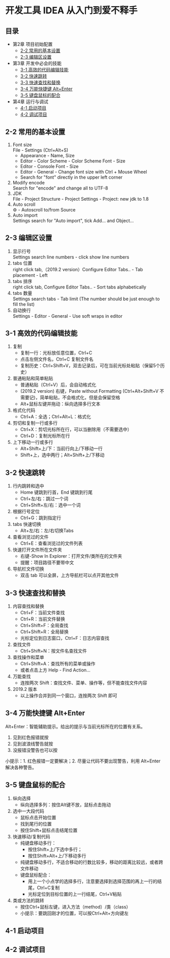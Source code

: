 # 开发工具 IDEA 从入门到爱不释手
## 目录
+ 第2章 项目初始配置
   + <a href="#2-2">2-2 常用的基本设置</a>
   + <a href="#2-3">2-3 编辑区设置</a>
+ 第3章 开发中必会的技能
  + <a href="#3-1">3-1 高效的代码编辑技能</a>
  + <a href="#3-2">3-2 快速跳转</a>
  + <a href="#3-3">3-3 快速查找和替换</a>
  + <a href="#3-4">3-4 万能快捷键 Alt+Enter</a>
  + <a href="#3-5">3-5 键盘鼠标的配合</a>
+ 第4章 运行与调试
  + <a href="#4-1">4-1 启动项目</a>
  + <a href="#4-2">4-2 调试项目</a>

## <a id="2-2">2-2 常用的基本设置</a>
1. Font size  
   File - Settings (Ctrl+Alt+S)
   + Appearance - Name, Size
   + Editor - Color Scheme - Color Scheme Font - Size
   + Editor - Console Font - Size
   + Editor - General - Change font size with Ctrl + Mouse Wheel
   + Search for "font" directly in the upper left corner
2. Modify encode  
   Search for "encode" and change all to UTF-8
3. JDK  
   File - Project Structure - Project Settings - Project: new jdk to 1.8
4. Auto scroll  
   ⚙️ - Autoscroll to/from Source
5. Auto import  
   Settings search for "Auto import", tick Add... and Object...

## <a id="2-3">2-3 编辑区设置</a>
1. 显示行号  
   Settings search line numbers - click show line numbers
2. tabs 位置  
   right click tab,（2019.2 version）Configure Editor Tabs.. - Tab placement - Left
3. tabs 排序  
   right click tab, Configure Editor Tabs.. - Sort tabs alphabetically
4. tabs 数量  
   Settings search tabs - Tab limit (The number should be just enough to fill the list)
5. 自动换行  
   Settings - Editor - General - Use soft wraps in editor

## <a id="3-1">3-1 高效的代码编辑技能</a>
1. 复制  
   + 复制一行：光标放任意位置，Ctrl+C  
   + 点击左侧文件名，Ctrl+C 复制文件名  
   + 复制历史：Ctrl+Shift+V，双击记录后，可在当前光标处粘贴（保留5个历史）
2. 普通粘贴和简单粘贴
   + 普通粘贴（Ctrl+V）后，会自动格式化
   + (2019.2 version) 右键，Paste without Formatting (Ctrl+Alt+Shift+V 不需要记)，简单粘贴，不会格式化，但是会保留空格
   + Alt+鼠标左键并拖动：纵向选择多行文本
3. 格式化代码
   + Ctrl+A：全选；Ctrl+Alt+L：格式化
4. 剪切和复制一行或多行
   + Ctrl+X：剪切光标所在行，可以当删除用（不需要选中）
   + Ctrl+D：复制光标所在行
5. 上下移动一行或多行
   + Alt+Shift+上/下：当前行向上/下移动一行
   + Shift+上，选中两行；Alt+Shift+上/下移动
## <a id="3-2">3-2 快速跳转</a>
1. 行内跳转和选中
   + Home 键跳到行首，End 键跳到行尾 
   + Ctrl+左/右：跳过一个词
   + Ctrl+Shift+左/右：选中一个词 
2. 根据行号定位
   + Ctrl+G：跳到指定行
3. tabs 快速切换
   + Alt+左/右：左/右切换Tabs
4. 查看浏览过的文件
   + Ctrl+E：查看浏览过的文件列表
5. 快速打开文件所在文件夹
   + 右键-Show In Explorer：打开文件/类所在的文件夹
   + 提醒：项目路径不要带中文
6. 导航栏文件切换
   + 双击 tab 可以全屏，上方导航栏可以点开其他文件
## <a id="3-3">3-3 快速查找和替换</a>
1. 内容查找和替换
   + Ctrl+F：当前文件查找
   + Ctrl+R：当前文件替换
   + Ctrl+Shift+F：全局查找
   + Ctrl+Shift+R：全局替换
   + 光标定位到日志窗口，Ctrl+F：日志内容查找
2. 查找文件
   + Ctrl+Shift+N：按文件名查找文件
3. 查找操作和菜单
   + Ctrl+Shift+A：查找所有的菜单或操作
   + 或者点击上方 Help - Find Action...
4. 万能查找
   + 连按两次 Shift：查找文件、菜单、操作等，但不能查找文件内容
5. 2019.2 版本
   + 以上操作合并到同一个窗口，连按两次 Shift 即可

## <a id="3-4">3-4 万能快捷键 Alt+Enter</a>
Alt+Enter：智能辅助提示。给出的提示与当前光标所在的位置有关系。
1. 见到红色报错就按
2. 见到波浪线警告就按
3. 没报错没警告也可以按

小提示：1. 红色报错一定要解决；2. 尽量让代码不要出现警告，利用 Alt+Enter 解决各种警告。

## <a id="3-5">3-5 键盘鼠标的配合</a>
1. 纵向选择
   + 纵向选择多列：按住Alt键不放，鼠标点击拖动
2. 选中一大段代码
   + 鼠标点击开始位置
   + 找到尾行的位置
   + 按住Shift+鼠标点击结尾位置
3. 快速移动/复制代码
   + 纯键盘移动多行：
     - 按住Shift+上/下选中多行；
     - 按住Shift+Alt+上/下移动多行
   + 纯键盘移动多行，不适合移动的行数比较多，移动的距离比较远，或者跨文件移动
   + 键盘鼠标配合：
     - 用上一个小点学的选择多行，注意要选择到选择范围的再上一行的结尾，Ctrl+C复制
     - 光标定位到目标位置的上一行结尾，Ctrl+V粘贴
4. 类或方法的跳转
   + 按住Ctrl+鼠标左键，进入方法（method）/类（class）
   + 小提示：要跳回刚才的位置，可以按Ctrl+Alt+方向键左

## <a id="4-1">4-1 启动项目</a>

## <a id="4-2">4-2 调试项目</a>